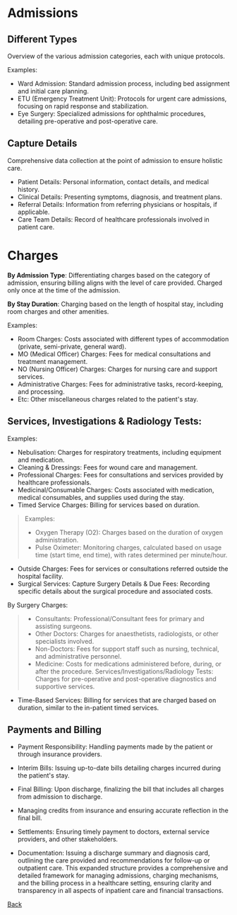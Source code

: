 # Admissions
## Different Types
Overview of the various admission categories, each with unique protocols.

Examples:
* Ward Admission: Standard admission process, including bed assignment and initial care planning.
* ETU (Emergency Treatment Unit): Protocols for urgent care admissions, focusing on rapid response and stabilization.
* Eye Surgery: Specialized admissions for ophthalmic procedures, detailing pre-operative and post-operative care.

## Capture Details
Comprehensive data collection at the point of admission to ensure holistic care.
* Patient Details: Personal information, contact details, and medical history.
* Clinical Details: Presenting symptoms, diagnosis, and treatment plans.
* Referral Details: Information from referring physicians or hospitals, if applicable.
* Care Team Details: Record of healthcare professionals involved in patient care.

# Charges
**By Admission Type**: Differentiating charges based on the category of admission, ensuring billing aligns with the level of care provided. Charged only once at the time of the admission.

**By Stay Duration**: Charging based on the length of hospital stay, including room charges and other amenities.

Examples:
* Room Charges: Costs associated with different types of accommodation (private, semi-private, general ward).
* MO (Medical Officer) Charges: Fees for medical consultations and treatment management.
* NO (Nursing Officer) Charges: Charges for nursing care and support services.
* Administrative Charges: Fees for administrative tasks, record-keeping, and processing.
* Etc: Other miscellaneous charges related to the patient's stay.

## Services, Investigations & Radiology Tests:

Examples:

* Nebulisation: Charges for respiratory treatments, including equipment and medication.
* Cleaning & Dressings: Fees for wound care and management.
* Professional Charges: Fees for consultations and services provided by healthcare professionals.
* Medicinal/Consumable Charges: Costs associated with medication, medical consumables, and supplies used during the stay.
* Timed Service Charges: Billing for services based on duration.
> Examples:
> * Oxygen Therapy (O2): Charges based on the duration of oxygen administration.
> * Pulse Oximeter: Monitoring charges, calculated based on usage time (start time, end time), with rates determined per minute/hour.
* Outside Charges: Fees for services or consultations referred outside the hospital facility.
* Surgical Services: Capture Surgery Details & Due Fees: Recording specific details about the surgical procedure and associated costs.

By Surgery Charges:
> * Consultants: Professional/Consultant fees for primary and assisting surgeons.
> * Other Doctors: Charges for anaesthetists, radiologists, or other specialists involved.
> * Non-Doctors: Fees for support staff such as nursing, technical, and administrative personnel.
> * Medicine: Costs for medications administered before, during, or after the procedure.
Services/Investigations/Radiology Tests: Charges for pre-operative and post-operative diagnostics and supportive services.
* Time-Based Services: Billing for services that are charged based on duration, similar to the in-patient timed services.

## Payments and Billing
* Payment Responsibility: Handling payments made by the patient or through insurance providers.
* Interim Bills: Issuing up-to-date bills detailing charges incurred during the patient's stay.
* Final Billing: Upon discharge, finalizing the bill that includes all charges from admission to discharge.

* Managing credits from insurance and ensuring accurate reflection in the final bill.

* Settlements: Ensuring timely payment to doctors, external service providers, and other stakeholders.

* Documentation: Issuing a discharge summary and diagnosis card, outlining the care provided and recommendations for follow-up or outpatient care.
This expanded structure provides a comprehensive and detailed framework for managing admissions, charging mechanisms, and the billing process in a healthcare setting, ensuring clarity and transparency in all aspects of inpatient care and financial transactions.


[Back](https://github.com/hmislk/hmis/wiki/Knowledgebase)